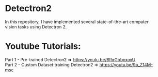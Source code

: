 # Detectron2
In this repository, I have implemented several state-of-the-art computer vision tasks using Detectron 2.

# Youtube Tutorials:
Part 1 - Pre-trained Detectron2 => https://youtu.be/6RqGbboxoxU <br>
Part 2 - Custom Dataset training Detectron2 => https://youtu.be/9a_Z14M-msc
